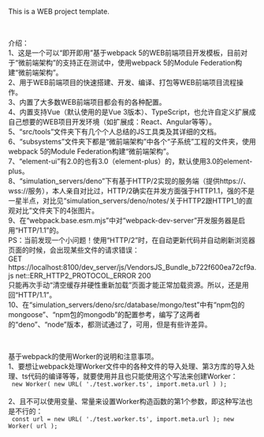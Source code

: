 This is a WEB project template.<br />

<br />

介绍：<br />
1、这是一个可以“即开即用”基于webpack 5的WEB前端项目开发模板，目前对于“微前端架构”的支持正在测试中，使用webpack 5的Module Federation构建“微前端架构”。<br />
2、用于WEB前端项目的快速搭建、开发、编译、打包等WEB前端项目流程操作。<br />
3、内置了大多数WEB前端项目都会有的各种配置。<br />
4、内置支持Vue（默认使用的是Vue 3版本）、TypeScript，也允许自定义扩展成自己想要的WEB项目开发环境（如扩展成：React、Angular等等）。<br />
5、“src/tools”文件夹下有几个个人总结的JS工具类及其详细的文档。<br />
6、“subsystems”文件夹下都是“微前端架构”中各个“子系统”工程的文件夹，使用webpack 5的Module Federation构建“微前端架构”。<br />
7、“element-ui”有2.0的也有3.0（element-plus）的，默认使用3.0的element-plus。<br />
8、“simulation_servers/deno”下有基于HTTP/2实现的服务端（提供https://、wss://服务），本人亲自对比过，HTTP/2确实在并发方面强于HTTP1.1，强的不是一星半点，对比见“simulation_servers/deno/notes/关于HTTP2跟HTTP1_1的直观对比”文件夹下的4张图片。<br />
9、在“webpack.base.esm.mjs”中对“webpack-dev-server”开发服务器是启用“HTTP/1.1”的。<br />
PS：当前发现一个小问题！使用“HTTP/2”时，在自动更新代码并自动刷新浏览器页面的时候，会出现某些文件的请求错误：<br />
GET https://localhost:8100/dev_server/js/VendorsJS_Bundle_b722f600ea72cf9a.js net::ERR_HTTP2_PROTOCOL_ERROR 200<br />
只能再次手动“清空缓存并硬性重新加载”页面才能正常加载资源。所以，还是用回“HTTP/1.1”。<br />
10、在“simulation_servers/deno/src/database/mongo/test”中有“npm包的mongoose”、“npm包的mongodb”的配置参考，编写了这两者的“deno”、“node”版本，都测试通过了，可用，但是有些许差异。<br />

<br />

基于webpack的使用Worker的说明和注意事项。<br />
1、要想让webpack处理Worker文件中的各种文件的导入处理、第3方库的导入处理、ts代码的编译等等，就要使用并且也只能使用这个写法来创建Worker：<br />
<code>
new Worker( new URL( './test.worker.ts', import.meta.url ) );
</code>
<br />
2、且不可以使用变量、常量来设置Worker构造函数的第1个参数，即这种写法也是不行的：<br />
<code>
const url = new URL( './test.worker.ts', import.meta.url );
new Worker( url );
</code>
